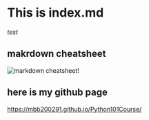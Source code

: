This is index.md
========

*test*

## makrdown cheatsheet
![markdown cheatsheet!](https://gist.github.com/rxaviers/7360908)

## here is my github page
https://mbb200291.github.io/Python101Course/
